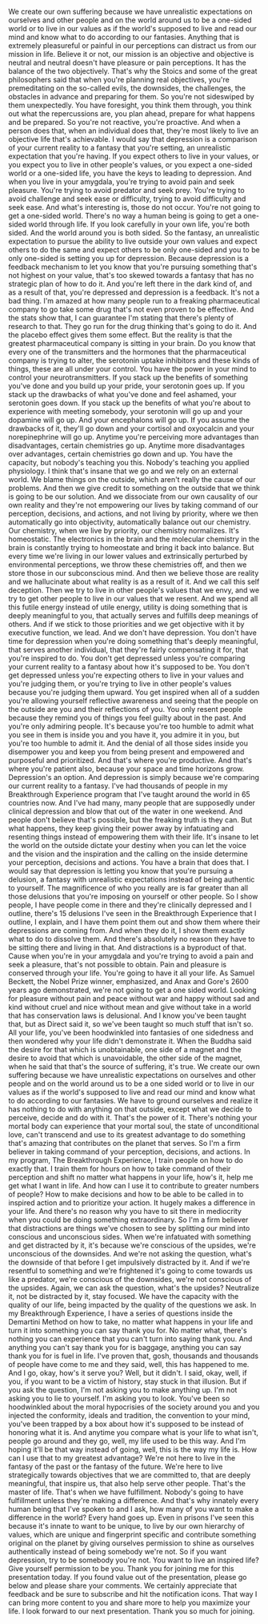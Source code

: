  We create our own suffering because we have unrealistic expectations on ourselves and other people and on the world around us to be a one-sided world or to live in our values as if the world's supposed to live and read our mind and know what to do according to our fantasies. Anything that is extremely pleasureful or painful in our perceptions can distract us from our mission in life. Believe it or not, our mission is an objective and objective is neutral and neutral doesn't have pleasure or pain perceptions. It has the balance of the two objectively. That's why the Stoics and some of the great philosophers said that when you're planning real objectives, you're premeditating on the so-called evils, the downsides, the challenges, the obstacles in advance and preparing for them. So you're not sideswiped by them unexpectedly. You have foresight, you think them through, you think out what the repercussions are, you plan ahead, prepare for what happens and be prepared. So you're not reactive, you're proactive. And when a person does that, when an individual does that, they're most likely to live an objective life that's achievable. I would say that depression is a comparison of your current reality to a fantasy that you're setting, an unrealistic expectation that you're having. If you expect others to live in your values, or you expect you to live in other people's values, or you expect a one-sided world or a one-sided life, you have the keys to leading to depression. And when you live in your amygdala, you're trying to avoid pain and seek pleasure. You're trying to avoid predator and seek prey. You're trying to avoid challenge and seek ease or difficulty, trying to avoid difficulty and seek ease. And what's interesting is, those do not occur. You're not going to get a one-sided world. There's no way a human being is going to get a one-sided world through life. If you look carefully in your own life, you're both sided. And the world around you is both sided. So the fantasy, an unrealistic expectation to pursue the ability to live outside your own values and expect others to do the same and expect others to be only one-sided and you to be only one-sided is setting you up for depression. Because depression is a feedback mechanism to let you know that you're pursuing something that's not highest on your value, that's too skewed towards a fantasy that has no strategic plan of how to do it. And you're left there in the dark kind of, and as a result of that, you're depressed and depression is a feedback. It's not a bad thing. I'm amazed at how many people run to a freaking pharmaceutical company to go take some drug that's not even proven to be effective. And the stats show that, I can guarantee I'm stating that there's plenty of research to that. They go run for the drug thinking that's going to do it. And the placebo effect gives them some effect. But the reality is that the greatest pharmaceutical company is sitting in your brain. Do you know that every one of the transmitters and the hormones that the pharmaceutical company is trying to alter, the serotonin uptake inhibitors and these kinds of things, these are all under your control. You have the power in your mind to control your neurotransmitters. If you stack up the benefits of something you've done and you build up your pride, your serotonin goes up. If you stack up the drawbacks of what you've done and feel ashamed, your serotonin goes down. If you stack up the benefits of what you're about to experience with meeting somebody, your serotonin will go up and your dopamine will go up. And your encephalons will go up. If you assume the drawbacks of it, they'll go down and your cortisol and oxyocalcin and your norepinephrine will go up. Anytime you're perceiving more advantages than disadvantages, certain chemistries go up. Anytime more disadvantages over advantages, certain chemistries go down and up. You have the capacity, but nobody's teaching you this. Nobody's teaching you applied physiology. I think that's insane that we go and we rely on an external world. We blame things on the outside, which aren't really the cause of our problems. And then we give credit to something on the outside that we think is going to be our solution. And we dissociate from our own causality of our own reality and they're not empowering our lives by taking command of our perception, decisions, and actions, and not living by priority, where we then automatically go into objectivity, automatically balance out our chemistry. Our chemistry, when we live by priority, our chemistry normalizes. It's homeostatic. The electronics in the brain and the molecular chemistry in the brain is constantly trying to homeostate and bring it back into balance. But every time we're living in our lower values and extrinsically perturbed by environmental perceptions, we throw these chemistries off, and then we store those in our subconscious mind. And then we believe those are reality and we hallucinate about what reality is as a result of it. And we call this self deception. Then we try to live in other people's values that we envy, and we try to get other people to live in our values that we resent. And we spend all this futile energy instead of utile energy, utility is doing something that is deeply meaningful to you, that actually serves and fulfills deep meanings of others. And if we stick to those priorities and we get objective with it by executive function, we lead. And we don't have depression. You don't have time for depression when you're doing something that's deeply meaningful, that serves another individual, that they're fairly compensating it for, that you're inspired to do. You don't get depressed unless you're comparing your current reality to a fantasy about how it's supposed to be. You don't get depressed unless you're expecting others to live in your values and you're judging them, or you're trying to live in other people's values because you're judging them upward. You get inspired when all of a sudden you're allowing yourself reflective awareness and seeing that the people on the outside are you and their reflections of you. You only resent people because they remind you of things you feel guilty about in the past. And you're only admiring people. It's because you're too humble to admit what you see in them is inside you and you have it, you admire it in you, but you're too humble to admit it. And the denial of all those sides inside you disempower you and keep you from being present and empowered and purposeful and prioritized. And that's where you're productive. And that's where you're patient also, because your space and time horizons grow. Depression's an option. And depression is simply because we're comparing our current reality to a fantasy. I've had thousands of people in my Breakthrough Experience program that I've taught around the world in 65 countries now. And I've had many, many people that are supposedly under clinical depression and blow that out of the water in one weekend. And people don't believe that's possible, but the freaking truth is they can. But what happens, they keep giving their power away by infatuating and resenting things instead of empowering them with their life. It's insane to let the world on the outside dictate your destiny when you can let the voice and the vision and the inspiration and the calling on the inside determine your perception, decisions and actions. You have a brain that does that. I would say that depression is letting you know that you're pursuing a delusion, a fantasy with unrealistic expectations instead of being authentic to yourself. The magnificence of who you really are is far greater than all those delusions that you're imposing on yourself or other people. So I show people, I have people come in there and they're clinically depressed and I outline, there's 15 delusions I've seen in the Breakthrough Experience that I outline, I explain, and I have them point them out and show them where their depressions are coming from. And when they do it, I show them exactly what to do to dissolve them. And there's absolutely no reason they have to be sitting there and living in that. And distractions is a byproduct of that. Cause when you're in your amygdala and you're trying to avoid a pain and seek a pleasure, that's not possible to obtain. Pain and pleasure is conserved through your life. You're going to have it all your life. As Samuel Beckett, the Nobel Prize winner, emphasized, and Anax and Gore's 2600 years ago demonstrated, we're not going to get a one sided world. Looking for pleasure without pain and peace without war and happy without sad and kind without cruel and nice without mean and give without take in a world that has conservation laws is delusional. And I know you've been taught that, but as Direct said it, so we've been taught so much stuff that isn't so. All your life, you've been hoodwinkled into fantasies of one sidedness and then wondered why your life didn't demonstrate it. When the Buddha said the desire for that which is unobtainable, one side of a magnet and the desire to avoid that which is unavoidable, the other side of the magnet, when he said that that's the source of suffering, it's true. We create our own suffering because we have unrealistic expectations on ourselves and other people and on the world around us to be a one sided world or to live in our values as if the world's supposed to live and read our mind and know what to do according to our fantasies. We have to ground ourselves and realize it has nothing to do with anything on that outside, except what we decide to perceive, decide and do with it. That's the power of it. There's nothing your mortal body can experience that your mortal soul, the state of unconditional love, can't transcend and use to its greatest advantage to do something that's amazing that contributes on the planet that serves. So I'm a firm believer in taking command of your perception, decisions, and actions. In my program, The Breakthrough Experience, I train people on how to do exactly that. I train them for hours on how to take command of their perception and shift no matter what happens in your life, how's it, help me get what I want in life. And how can I use it to contribute to greater numbers of people? How to make decisions and how to be able to be called in to inspired action and to prioritize your action. It hugely makes a difference in your life. And there's no reason why you have to sit there in mediocrity when you could be doing something extraordinary. So I'm a firm believer that distractions are things we've chosen to see by splitting our mind into conscious and unconscious sides. When we're infatuated with something and get distracted by it, it's because we're conscious of the upsides, we're unconscious of the downsides. And we're not asking the question, what's the downside of that before I get impulsively distracted by it. And if we're resentful to something and we're frightened it's going to come towards us like a predator, we're conscious of the downsides, we're not conscious of the upsides. Again, we can ask the question, what's the upsides? Neutralize it, not be distracted by it, stay focused. We have the capacity with the quality of our life, being impacted by the quality of the questions we ask. In my Breakthrough Experience, I have a series of questions inside the Demartini Method on how to take, no matter what happens in your life and turn it into something you can say thank you for. No matter what, there's nothing you can experience that you can't turn into saying thank you. And anything you can't say thank you for is baggage, anything you can say thank you for is fuel in life. I've proven that, gosh, thousands and thousands of people have come to me and they said, well, this has happened to me. And I go, okay, how's it serve you? Well, but it didn't. I said, okay, well, if you, if you want to be a victim of history, stay stuck in that illusion. But if you ask the question, I'm not asking you to make anything up. I'm not asking you to lie to yourself. I'm asking you to look. You've been so hoodwinkled about the moral hypocrisies of the society around you and you injected the conformity, ideals and tradition, the convention to your mind, you've been trapped by a box about how it's supposed to be instead of honoring what it is. And anytime you compare what is your life to what isn't, people go around and they go, well, my life used to be this way. And I'm hoping it'll be that way instead of going, well, this is the way my life is. How can I use that to my greatest advantage? We're not here to live in the fantasy of the past or the fantasy of the future. We're here to live strategically towards objectives that we are committed to, that are deeply meaningful, that inspire us, that also help serve other people. That's the master of life. That's when we have fulfillment. Nobody's going to have fulfillment unless they're making a difference. And that's why innately every human being that I've spoken to and I ask, how many of you want to make a difference in the world? Every hand goes up. Even in prisons I've seen this because it's innate to want to be unique, to live by our own hierarchy of values, which are unique and fingerprint specific and contribute something original on the planet by giving ourselves permission to shine as ourselves authentically instead of being somebody we're not. So if you want depression, try to be somebody you're not. You want to live an inspired life? Give yourself permission to be you. Thank you for joining me for this presentation today. If you found value out of the presentation, please go below and please share your comments. We certainly appreciate that feedback and be sure to subscribe and hit the notification icons. That way I can bring more content to you and share more to help you maximize your life. I look forward to our next presentation. Thank you so much for joining.